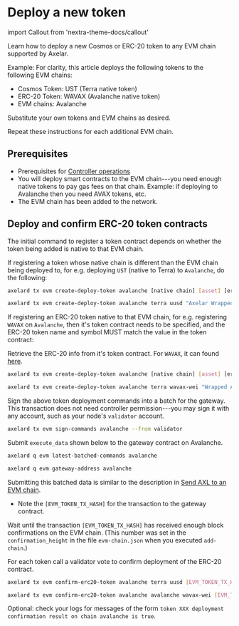 # Deploy a new token

import Callout from 'nextra-theme-docs/callout'

Learn how to deploy a new Cosmos or ERC-20 token to any EVM chain supported by Axelar.

<Callout emoji="💡">
  Example: For clarity, this article deploys the following tokens to the following EVM chains:

  - Cosmos Token: UST (Terra native token)
  - ERC-20 Token: WAVAX (Avalanche native token)
  - EVM chains: Avalanche

  Substitute your own tokens and EVM chains as desired.

  Repeat these instructions for each additional EVM chain.
</Callout>

## Prerequisites

- Prerequisites for [Controller operations](../controller)
- You will deploy smart contracts to the EVM chain---you need enough native tokens to pay gas fees on that chain. Example: if deploying to Avalanche then you need AVAX tokens, etc.
- The EVM chain has been added to the network.

## Deploy and confirm ERC-20 token contracts

The initial command to register a token contract depends on whether the token being added is native to that EVM chain.

If registering a token whose native chain is different than the EVM chain being deployed to, for e.g. deploying `UST` (native to Terra) to `Avalanche`, do the following:

```bash
axelard tx evm create-deploy-token avalanche [native chain] [asset] [erc-20 token name] [erc-20 symbol] [decimals] [capacity] --from controller --gas auto --gas-adjustment 1.4

axelard tx evm create-deploy-token avalanche terra uusd "Axelar Wrapped UST" UST 6 0 --from controller --gas auto --gas-adjustment 1.4
```

If registering an ERC-20 token native to that EVM chain, for e.g. registering `WAVAX` on `Avalanche`, then it's token contract needs to be specified, and the ERC-20 token name and symbol MUST match the value in the token contract:

Retrieve the ERC-20 info from it's token contract. For `WAVAX`, it can found [here](https://snowtrace.io/address/0xb31f66aa3c1e785363f0875a1b74e27b85fd66c7#readContract).

```bash
axelard tx evm create-deploy-token avalanche [native chain] [asset] [erc-20 token name] [erc-20 symbol] [decimals] [capacity] --address [token contract] --from controller --gas auto --gas-adjustment 1.4

axelard tx evm create-deploy-token avalanche terra wavax-wei "Wrapped AVAX" WAVAX 18 0 --address 0xb31f66aa3c1e785363f0875a1b74e27b85fd66c7 --from controller --gas auto --gas-adjustment 1.4
```

Sign the above token deployment commands into a batch for the gateway.
This transaction does not need controller permission---you may sign it with any account, such as your node's `validator` account.

```bash
axelard tx evm sign-commands avalanche --from validator
```

Submit `execute_data` shown below to the gateway contract on Avalanche.

```bash
axelard q evm latest-batched-commands avalanche
```

```bash
axelard q evm gateway-address avalanche
```

Submitting this batched data is similar to the description in [Send AXL to an EVM chain](../dev/cli/axl-to-evm).

- Note the `[EVM_TOKEN_TX_HASH]` for the transaction to the gateway contract.

Wait until the transaction `[EVM_TOKEN_TX_HASH]` has received enough block confirmations on the EVM chain. (This number was set in the `confirmation_height` in the file `evm-chain.json` when you executed `add-chain`.)

For each token call a validator vote to confirm deployment of the ERC-20 contract.

```bash
axelard tx evm confirm-erc20-token avalanche terra uusd [EVM_TOKEN_TX_HASH] --from controller --gas auto --gas-adjustment 1.4

axelard tx evm confirm-erc20-token avalanche avalanche wavax-wei [EVM_TOKEN_TX_HASH] --from controller --gas auto --gas-adjustment 1.4
```

Optional: check your logs for messages of the form `token XXX deployment confirmation result on chain avalanche is true`.
